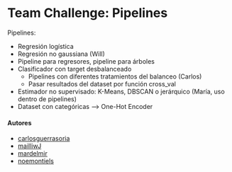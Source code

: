 # Team Challenge: Pipelines

Pipelines:
* Regresión logística
* Regresión no gaussiana (Will)
* Pipeline para regresores, pipeline para árboles
* Clasificador con target desbalanceado
  * Pipelines con diferentes tratamientos del balanceo (Carlos)
  * Pasar resultados del dataset por función cross_val
* Estimador no supervisado: K-Means, DBSCAN o jerárquico (María, uso dentro de pipelines)
* Dataset con categóricas --> One-Hot Encoder
  

#### Autores
- [carlosguerrasoria](https://github.com/carlosguerrasoria)
- [mailliwJ](https://github.com/mailliwJ)
- [mardelmir](https://github.com/mardelmir)
- [noemontiels](https://github.com/noemontiels)